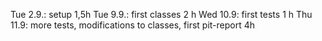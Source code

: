 Tue 2.9.: setup 1,5h
Tue 9.9.: first classes 2 h
Wed 10.9: first tests 1 h
Thu 11.9: more tests, modifications to classes, first pit-report 4h
